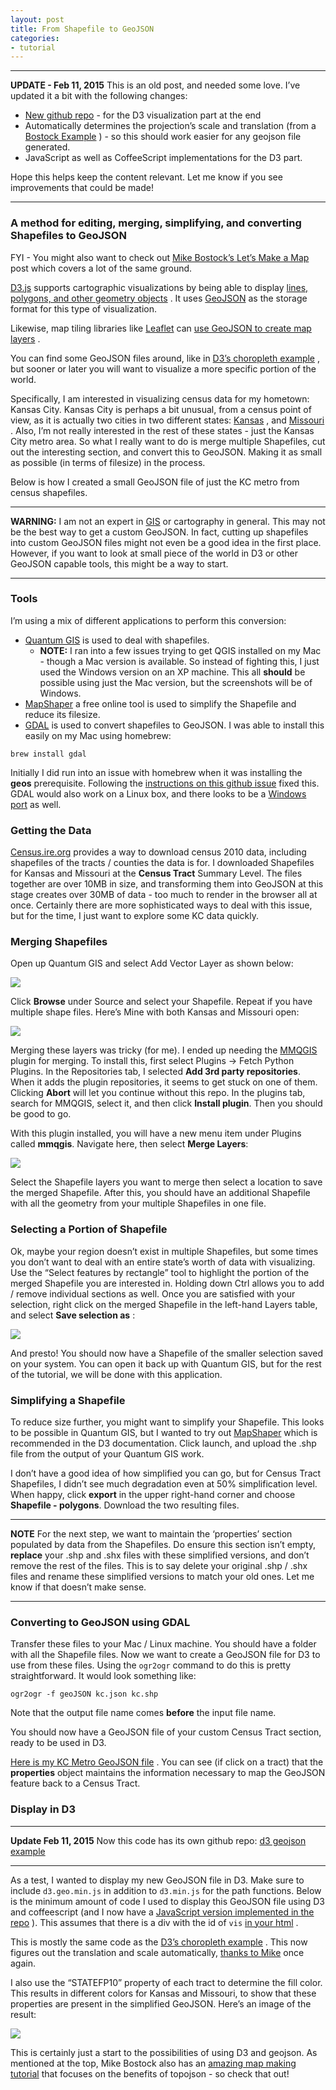 ```yaml
---
layout: post
title: From Shapefile to GeoJSON
categories:
- tutorial
---
```


------
**UPDATE - Feb 11, 2015**
This is an old post, and needed some love. I’ve updated it a bit with the following changes:

-   [New github repo](https://github.com/vlandham/d3_geojson_example) - for the D3 visualization part at the end
-   Automatically determines the projection’s scale and translation (from a [Bostock Example](http://bl.ocks.org/mbostock/4707858) ) - so this should work easier for any geojson file generated.
-   JavaScript as well as CoffeeScript implementations for the D3 part.

Hope this helps keep the content relevant. Let me know if you see improvements that could be made!

------

### A method for editing, merging, simplifying, and converting Shapefiles to GeoJSON

FYI - You might also want to check out [Mike Bostock’s Let’s Make a Map](http://bost.ocks.org/mike/map/) post which covers a lot of the same ground.

[D3.js](http://mbostock.github.com/d3/) supports cartographic visualizations by being able to display [lines, polygons, and other geometry objects](https://github.com/mbostock/d3/wiki/Geo-Paths) . It uses [GeoJSON](http://geojson.org/) as the storage format for this type of visualization.

Likewise, map tiling libraries like [Leaflet](http://leafletjs.com/) can [use GeoJSON to create map layers](http://leafletjs.com/examples/geojson.html) .

You can find some GeoJSON files around, like in [D3’s choropleth example](http://mbostock.github.com/d3/ex/choropleth.html) , but sooner or later you will want to visualize a more specific portion of the world.

Specifically, I am interested in visualizing census data for my hometown: Kansas City. Kansas City is perhaps a bit unusual, from a census point of view, as it is actually two cities in two different states: [Kansas](http://en.wikipedia.org/wiki/Kansas_City,_Kansas) , and [Missouri](http://en.wikipedia.org/wiki/Kansas_City,_Missouri) . Also, I’m not really interested in the rest of these states - just the Kansas City metro area. So what I really want to do is merge multiple Shapefiles, cut out the interesting section, and convert this to GeoJSON. Making it as small as possible (in terms of filesize) in the process.

Below is how I created a small GeoJSON file of just the KC metro from census shapefiles.

-----
**WARNING:** I am not an expert in [GIS](http://en.wikipedia.org/wiki/Geographic_information_system) or cartography in general. This may not be the best way to get a custom GeoJSON. In fact, cutting up shapefiles into custom GeoJSON files might not even be a good idea in the first place. However, if you want to look at small piece of the world in D3 or other GeoJSON capable tools, this might be a way to start.

-----

### Tools

I’m using a mix of different applications to perform this conversion:

-   [Quantum GIS](http://www.qgis.org/) is used to deal with shapefiles.
    -   **NOTE:** I ran into a few issues trying to get QGIS installed on my Mac - though a Mac version is available. So instead of fighting this, I just used the Windows version on an XP machine. This all **should** be possible using just the Mac version, but the screenshots will be of Windows.
-   [MapShaper](http://mapshaper.org/) a free online tool is used to simplify the Shapefile and reduce its filesize.
-   [GDAL](http://www.gdal.org/) is used to convert shapefiles to GeoJSON. I was able to install this easily on my Mac using homebrew:

``` terminal
brew install gdal
```

Initially I did run into an issue with homebrew when it was installing the **geos** prerequisite. Following the [instructions on this github issue](https://github.com/mxcl/homebrew/issues/7049) fixed this. GDAL would also work on a Linux box, and there looks to be a [Windows port](http://trac.osgeo.org/gdal/wiki/DownloadingGdalBinaries) as well.

### Getting the Data

[Census.ire.org](http://census.ire.org/data/bulkdata.html) provides a way to download census 2010 data, including shapefiles of the tracts / counties the data is for. I downloaded Shapefiles for Kansas and Missouri at the **Census Tract** Summary Level. The files together are over 10MB in size, and transforming them into GeoJSON at this stage creates over 30MB of data - too much to render in the browser all at once. Certainly there are more sophisticated ways to deal with this issue, but for the time, I just want to explore some KC data quickly.

### Merging Shapefiles

Open up Quantum GIS and select Add Vector Layer as shown below:

[![](http://vallandingham.me/images/gis/02_qgis_gui_small.png)](http://vallandingham.me/images/gis/02\_qgis\_gui.png)

Click **Browse** under Source and select your Shapefile. Repeat if you have multiple shape files. Here’s Mine with both Kansas and Missouri open:

[![](http://vallandingham.me/images/gis/04_qgis_ks_and_mo_small.png)](http://vallandingham.me/images/gis/04\_qgis\_ks\_and\_mo.png)

Merging these layers was tricky (for me). I ended up needing the [MMQGIS](http://michaelminn.com/linux/mmqgis/) plugin for merging. To install this, first select Plugins -\> Fetch Python Plugins. In the Repositories tab, I selected **Add 3rd party repositories**. When it adds the plugin repositories, it seems to get stuck on one of them. Clicking **Abort** will let you continue without this repo. In the plugins tab, search for MMQGIS, select it, and then click **Install plugin**. Then you should be good to go.

With this plugin installed, you will have a new menu item under Plugins called **mmqgis**. Navigate here, then select **Merge Layers**:

[![](http://vallandingham.me/images/gis/07_qgis_merge_layers_small.png)](http://vallandingham.me/images/gis/07\_qgis\_merge\_layers.png)

Select the Shapefile layers you want to merge then select a location to save the merged Shapefile. After this, you should have an additional Shapefile with all the geometry from your multiple Shapefiles in one file.

### Selecting a Portion of Shapefile

Ok, maybe your region doesn’t exist in multiple Shapefiles, but some times you don’t want to deal with an entire state’s worth of data with visualizing. Use the “Select features by rectangle” tool to highlight the portion of the merged Shapefile you are interested in. Holding down Ctrl allows you to add / remove individual sections as well. Once you are satisfied with your selection, right click on the merged Shapefile in the left-hand Layers table, and select **Save selection as** :

[![](http://vallandingham.me/images/gis/10_qgis_save_selection_small.png)](http://vallandingham.me/images/gis/10\_qgis\_save\_selection.png)

And presto! You should now have a Shapefile of the smaller selection saved on your system. You can open it back up with Quantum GIS, but for the rest of the tutorial, we will be done with this application.

### Simplifying a Shapefile

To reduce size further, you might want to simplify your Shapefile. This looks to be possible in Quantum GIS, but I wanted to try out [MapShaper](http://mapshaper.org/) which is recommended in the D3 documentation. Click launch, and upload the .shp file from the output of your Quantum GIS work.

I don’t have a good idea of how simplified you can go, but for Census Tract Shapefiles, I didn’t see much degradation even at 50% simplification level. When happy, click **export** in the upper right-hand corner and choose **Shapefile - polygons**. Download the two resulting files.

-----
**NOTE**
For the next step, we want to maintain the ‘properties’ section populated by data from the Shapefiles. Do ensure this section isn’t empty, **replace** your .shp and .shx files with these simplified versions, and don’t remove the rest of the files. This is to say delete your original .shp / .shx files and rename these simplified versions to match your old ones. Let me know if that doesn’t make sense.

-----

### Converting to GeoJSON using GDAL

Transfer these files to your Mac / Linux machine. You should have a folder with all the Shapefile files. Now we want to create a GeoJSON file for D3 to use from these files. Using the `ogr2ogr` command to do this is pretty straightforward. It would look something like:

``` terminal
ogr2ogr -f geoJSON kc.json kc.shp
```

Note that the output file name comes **before** the input file name.

You should now have a GeoJSON file of your custom Census Tract section, ready to be used in D3.

[Here is my KC Metro GeoJSON file](https://github.com/vlandham/d3_geojson_example/blob/master/data/kc_tracts.json) . You can see (if click on a tract) that the **properties** object maintains the information necessary to map the GeoJSON feature back to a Census Tract.

### Display in D3

-----
**Update Feb 11, 2015**
Now this code has its own github repo: [d3 geojson example](https://github.com/vlandham/d3_geojson_example)

-----

As a test, I wanted to display my new GeoJSON file in D3. Make sure to include `d3.geo.min.js` in addition to `d3.min.js` for the path functions. Below is the minimum amount of code I used to display this GeoJSON file using D3 and coffeescript (and I now have a [JavaScript version implemented in the repo](https://github.com/vlandham/d3_geojson_example/blob/master/js/vis.js) ). This assumes that there is a div with the id of `vis` [in your html](https://github.com/vlandham/d3_geojson_example/blob/master/index.html) .

<script src="https://gist.github.com/vlandham/db0b55dab7322eed173a.js">
</script>
This is mostly the same code as the [D3’s choropleth example](http://mbostock.github.com/d3/ex/choropleth.html) . This now figures out the translation and scale automatically, [thanks to Mike](http://bl.ocks.org/mbostock/4707858) once again.

I also use the “STATEFP10” property of each tract to determine the fill color. This results in different colors for Kansas and Missouri, to show that these properties are present in the simplified GeoJSON. Here’s an image of the result:

[![](http://vallandingham.me/images/gis/kc_tracts_small.png)](http://vallandingham.me/images/gis/kc\_tracts.png)

This is certainly just a start to the possibilities of using D3 and geojson. As mentioned at the top, Mike Bostock also has an [amazing map making tutorial](http://bost.ocks.org/mike/map/) that focuses on the benefits of topojson - so check that out!
